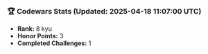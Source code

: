 ### 🏆 Codewars Stats (Updated: 2025-04-18 11:07:00 UTC)

- **Rank:** 8 kyu
- **Honor Points:** 3
- **Completed Challenges:** 1
